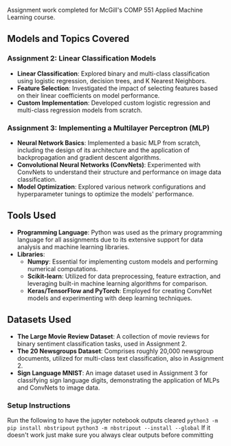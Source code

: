 
Assignment work completed for McGill's COMP 551 Applied Machine Learning course.

## Models and Topics Covered

### Assignment 2: Linear Classification Models

- **Linear Classification**: Explored binary and multi-class classification using logistic regression, decision trees, and K Nearest Neighbors.
- **Feature Selection**: Investigated the impact of selecting features based on their linear coefficients on model performance.
- **Custom Implementation**: Developed custom logistic regression and multi-class regression models from scratch.

### Assignment 3: Implementing a Multilayer Perceptron (MLP)

- **Neural Network Basics**: Implemented a basic MLP from scratch, including the design of its architecture and the application of backpropagation and gradient descent algorithms.
- **Convolutional Neural Networks (ConvNets)**: Experimented with ConvNets to understand their structure and performance on image data classification.
- **Model Optimization**: Explored various network configurations and hyperparameter tunings to optimize the models' performance.

## Tools Used

- **Programming Language**: Python was used as the primary programming language for all assignments due to its extensive support for data analysis and machine learning libraries.
- **Libraries**: 
  - **Numpy**: Essential for implementing custom models and performing numerical computations.
  - **Scikit-learn**: Utilized for data preprocessing, feature extraction, and leveraging built-in machine learning algorithms for comparison.
  - **Keras/TensorFlow and PyTorch**: Employed for creating ConvNet models and experimenting with deep learning techniques.

## Datasets Used

- **The Large Movie Review Dataset**: A collection of movie reviews for binary sentiment classification tasks, used in Assignment 2.
- **The 20 Newsgroups Dataset**: Comprises roughly 20,000 newsgroup documents, utilized for multi-class text classification, also in Assignment 2.
- **Sign Language MNIST**: An image dataset used in Assignment 3 for classifying sign language digits, demonstrating the application of MLPs and ConvNets to image data.

### Setup Instructions ###
Run the following to have the jupyter notebook outputs cleared
`python3 -m pip install nbstripout`
`python3 -m nbstripout --install --global`
If it doesn't work just make sure you always clear outputs before committing
